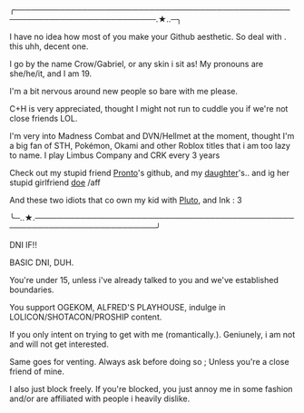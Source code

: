 ╭───────────────────────────────────────────────────────────────────────────.★..─╮

I have no idea how most of you make your Github aesthetic. So deal with . this uhh, decent one.
 
 I go by the name Crow/Gabriel, or any skin i sit as! My pronouns are she/he/it, and I am 19. 
 
 I'm a bit nervous around new people so
 bare with me please.

 C+H is very appreciated, thought I might not run to cuddle you if we're not close friends LOL.

I'm very into Madness Combat and DVN/Hellmet at the moment, thought I'm a big fan of STH, Pokémon, Okami and other Roblox titles that i am too lazy to name. I play Limbus Company and CRK every 3 years

Check out my stupid friend <a href="https://github.com/corpsegals">Pronto</a>'s github, and my <a href="https://github.com/skibidbanhammer">daughter</a>'s.. and ig her stupid girlfriend <a href="https://github.com/0spawnzers">doe</a> /aff

And these two idiots that co own my kid with <a href="https://theadmirals.straw.page">Pluto</a>, and Ink : 3



╰─..★.────────────────────────────────────────────────────────────────────────╯




DNI IF!!


BASIC DNI, DUH. 

You're under 15, unless i've already talked to you and we've established boundaries.

You support OGEKOM, ALFRED'S PLAYHOUSE, indulge in LOLICON/SHOTACON/PROSHIP content.

If you only intent on trying to get with me (romantically.). Geniunely, i am not and will not get interested.

Same goes for venting. Always ask before doing so ; Unless you're a close friend of mine. 

I also just block freely. If you're blocked, you just annoy me in some fashion and/or are affiliated with people i heavily dislike.


